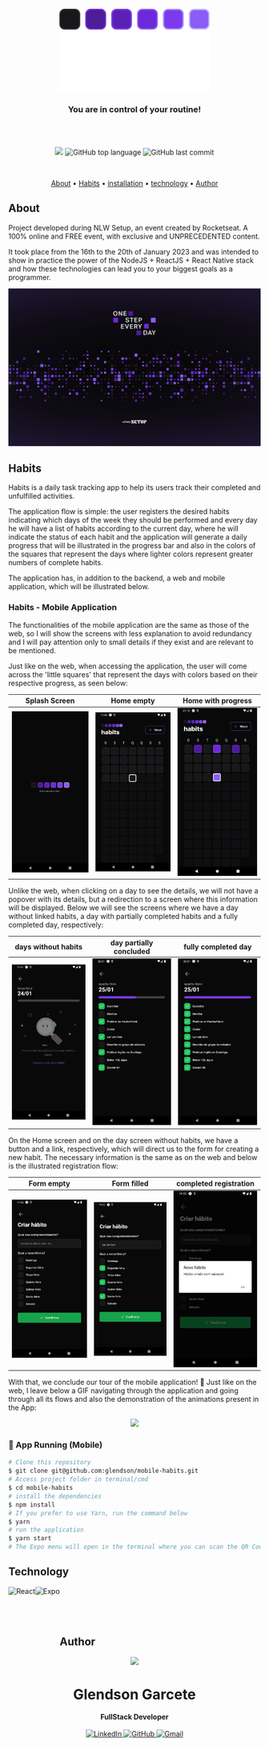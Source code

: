 <p align="center">
  <img src="./src/assets/logo.svg" alt="Logo" width="300"/>
</p>
<h3 align="center">
You are in control of your routine!
</h3>

<br><br>

<p align="center">
  <img src="https://img.shields.io/static/v1?label=nlw&message=setup&color=blueviolet&style=for-the-badge"/>
  <img alt="GitHub top language" src="https://img.shields.io/github/languages/top/glendson/mobile-habits?color=blueviolet&logo=TypeScript&logoColor=white&style=for-the-badge">
  <img alt="GitHub last commit" src="https://img.shields.io/github/last-commit/Glendson/mobile-habits?color=blueviolet&style=for-the-badge">
</p>
<br>

<p align="center">
  <a href="#about">About</a> •
  <a href="#habits">Habits</a> •
  <a href="#installation">installation</a> •
  <a href="#technology">technology</a> •
  <a href="#autor">Author</a>  
</p>

## About

Project developed during NLW Setup, an event created by Rocketseat. A 100% online and FREE event, with exclusive and UNPRECEDENTED content.

It took place from the 16th to the 20th of January 2023 and was intended to show in practice the power of the NodeJS + ReactJS + React Native stack and how these technologies can lead you to your biggest goals as a programmer.

<img src="./.github/wallpaper.png" alt="Wallpaper NLW Setup" />

## Habits

Habits is a daily task tracking app to help its users track their completed and unfulfilled activities.

The application flow is simple: the user registers the desired habits indicating which days of the week they should be performed and every day he will have a list of habits according to the current day, where he will indicate the status of each habit and the application will generate a daily progress that will be illustrated in the progress bar and also in the colors of the squares that represent the days where lighter colors represent greater numbers of complete habits.

The application has, in addition to the backend, a web and mobile application, which will be illustrated below.

### Habits - Mobile Application

The functionalities of the mobile application are the same as those of the web, so I will show the screens with less explanation to avoid redundancy and I will pay attention only to small details if they exist and are relevant to be mentioned.

Just like on the web, when accessing the application, the user will come across the 'little squares' that represent the days with colors based on their respective progress, as seen below:

|                           Splash Screen                           |                              Home empty                               |                       Home with progress                        |
| :---------------------------------------------------------------: | :-------------------------------------------------------------------: | :-------------------------------------------------------------: |
| <img src="./.github/screenshots/mobile-splash.png" width="250" /> | <img src="./.github/screenshots/mobile-empty-home.png" width="250" /> | <img src="./.github/screenshots/mobile-home.png" width="250" /> |

Unlike the web, when clicking on a day to see the details, we will not have a popover with its details, but a redirection to a screen where this information will be displayed. Below we will see the screens where we have a day without linked habits, a day with partially completed habits and a fully completed day, respectively:

|                               days without habits                                |                            day partially concluded                            |                           fully completed day                            |
| :--------------------------------------------------------------------------: | :------------------------------------------------------------------------------: | :---------------------------------------------------------------------------: |
| <img src="./.github/screenshots/mobile-day-without-habit.png" width="250" /> | <img src="./.github/screenshots/mobile-day-partial-completed.png" width="250" /> | <img src="./.github/screenshots/mobile-day-full-completed.png" width="250" /> |

On the Home screen and on the day screen without habits, we have a button and a link, respectively, which will direct us to the form for creating a new habit.
The necessary information is the same as on the web and below is the illustrated registration flow:

|                                 Form empty                                 |                           Form filled                            |                               completed registration                               |
| :------------------------------------------------------------------------: | :------------------------------------------------------------------: | :----------------------------------------------------------------------------: |
| <img src="./.github/screenshots/mobile-new-habit-empty.png" width="250" /> | <img src="./.github/screenshots/mobile-new-habit.png" width="250" /> | <img src="./.github/screenshots/mobile-new-habit-completed.png" width="250" /> |

With that, we conclude our tour of the mobile application! 🙂
Just like on the web, I leave below a GIF navigating through the application and going through all its flows and also the demonstration of the animations present in the App:

<div  align="center">
<img src=".github/mobile-demo.gif" width="450"/>
</div>

### 📱 App Running (Mobile)

```bash
# Clone this repository
$ git clone git@github.com:glendson/mobile-habits.git
# Access project folder in terminal/cmd
$ cd mobile-habits
# install the dependencies
$ npm install
# If you prefer to use Yarn, run the command below
$ yarn
# run the application
$ yarn start
# The Expo menu will open in the terminal where you can scan the QR Code to run the app directly on your cell phone or the options to run it on the android or iOS emulator.
```

## Technology

<img align="left" src="https://profilinator.rishav.dev/skills-assets/react-original-wordmark.svg" alt="React" height="75" />

<img align="left" src="https://www.svgrepo.com/show/353722/expo.svg" alt="Expo" height="100" />

<br><br><br><br>


## Author

<div align="center">
<img src="https://images.weserv.nl/?url=https://avatars.githubusercontent.com/u/110988949?v=4?v=4&h=100&w=100&fit=cover&mask=circle&maxage=7d" />
<h1>Glendson Garcete</h1>
<strong>FullStack Developer</strong>
<br/>
<br/>

<a href="https://www.linkedin.com/in/glendson-zeus-tomazetto-garcete-a2a0b190/" target="_blank">
<img alt="LinkedIn" src="https://img.shields.io/badge/linkedin-%230077B5.svg?style=for-the-badge&logo=linkedin&logoColor=white"/>
</a>

<a href="https://github.com/glendson" target="_blank">
<img alt="GitHub" src="https://img.shields.io/badge/github-%23121011.svg?style=for-the-badge&logo=github&logoColor=white"/>
</a>

<a href="mailto:gztomazetto@gmail.com?subject=Fala%20Dev" target="_blank">
<img alt="Gmail" src="https://img.shields.io/badge/Gmail-D14836?style=for-the-badge&logo=gmail&logoColor=white" />
</a>


<br/>
<br/>
</div>

